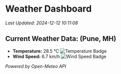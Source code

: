 
# Weather Dashboard

_Last Updated: 2024-12-12 10:11:08_

## Current Weather Data: (Pune, MH)
- **Temperature:** 28.5 °C ![Temperature Badge](https://img.shields.io/badge/Temperature-Medium%20Temp-green)
- **Wind Speed:** 6.7 km/h ![Wind Speed Badge](https://img.shields.io/badge/Wind%20Speed-Low%20Wind-blue)

*Powered by Open-Meteo API*
